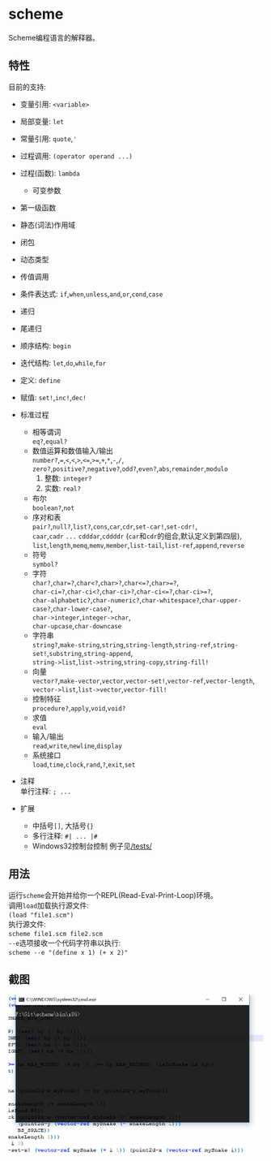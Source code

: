 # scheme

Scheme编程语言的解释器。  


## 特性
目前的支持:
* 变量引用: `<variable>`
* 局部变量: `let`
* 常量引用: `quote`,`'`  
* 过程调用: `(operator operand ...)`
* 过程(函数): `lambda`  
    + 可变参数  
* 第一级函数  
* 静态(词法)作用域
* 闭包
* 动态类型
* 传值调用
* 条件表达式: `if`,`when`,`unless`,`and`,`or`,`cond`,`case`
* 递归
* 尾递归
* 顺序结构: `begin`
* 迭代结构: `let`,`do`,`while`,`for`
* 定义: `define`
* 赋值: `set!`,`inc!`,`dec!`

* 标准过程
    + 相等谓词  
        `eq?`,`equal?`
    + 数值运算和数值输入/输出  
        `number?`,`=`,`<`,`<`,`>`,`<=`,`>=`,`+`,`*`,`-`,`/`,  
        `zero?`,`positive?`,`negative?`,`odd?`,`even?`,`abs`,`remainder`,`modulo`
       1. 整数: `integer?`
       2. 实数: `real?`
    + 布尔  
        `boolean?`,`not`
    + 序对和表  
        `pair?`,`null?`,`list?`,`cons`,`car`,`cdr`,`set-car!`,`set-cdr!`,  
        `caar`,`cadr` `...` `cdddar`,`cddddr` (`car`和`cdr`的组合,默认定义到第四层),  
        `list`,`length`,`memq`,`memv`,`member`,`list-tail`,`list-ref`,`append`,`reverse`
    + 符号  
        `symbol?`
    + 字符  
        `char?`,`char=?`,`char<?`,`char>?`,`char<=?`,`char>=?`,  
        `char-ci=?`,`char-ci<?`,`char-ci>?`,`char-ci<=?`,`char-ci>=?`,  
        `char-alphabetic?`,`char-numeric?`,`char-whitespace?`,`char-upper-case?`,`char-lower-case?`,  
        `char->integer`,`integer->char`,  
        `char-upcase`,`char-downcase`
    + 字符串    
        `string?`,`make-string`,`string`,`string-length`,`string-ref`,`string-set!`,`substring`,`string-append`,  
        `string->list`,`list->string`,`string-copy`,`string-fill!`
    + 向量  
        `vector?`,`make-vector`,`vector`,`vector-set!`,`vector-ref`,`vector-length`,  
        `vector->list`,`list->vector`,`vector-fill!`
    + 控制特征  
        `procedure?`,`apply`,`void`,`void?`
    + 求值  
        `eval`
    + 输入/输出  
        `read`,`write`,`newline`,`display`
    + 系统接口  
        `load`,`time`,`clock`,`rand`,`?`,`exit`,`set`
* 注释  
  单行注释: `; ...`  

* 扩展
    + 中括号`[]`, 大括号`{}`  
    + 多行注释: `#| ... |#`  
    + Windows32控制台控制 例子见[/tests/](tests/)

    
## 用法
运行`scheme`会开始并给你一个REPL(Read-Eval-Print-Loop)环境。  
调用`load`加载执行源文件:  
`(load "file1.scm")`  
执行源文件:  
`scheme file1.scm file2.scm`  
`--e`选项接收一个代码字符串以执行:  
`scheme --e "(define x 1) (+ x 2)"`  


## 截图
![Snake.scm](docs/imgs/snake.gif)
